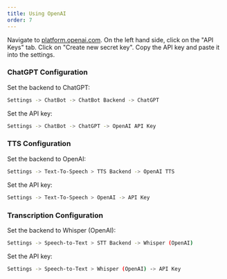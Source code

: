 ```yaml
---
title: Using OpenAI
order: 7
---
```


Navigate to [platform.openai.com](https://platform.openai.com/). On the left hand side, click on the "API Keys" tab. Click on "Create new secret key". Copy the API key and paste it into the settings.

### ChatGPT Configuration

Set the backend to ChatGPT:

```bash
Settings -> ChatBot -> ChatBot Backend -> ChatGPT
```

Set the API key:

```bash
Settings -> ChatBot -> ChatGPT -> OpenAI API Key
```

### TTS Configuration

Set the backend to OpenAI:

```bash
Settings -> Text-To-Speech > TTS Backend -> OpenAI TTS
```

Set the API key:

```bash
Settings -> Text-To-Speech > OpenAI -> API Key
```

### Transcription Configuration

Set the backend to Whisper (OpenAI):

```bash
Settings -> Speech-to-Text > STT Backend -> Whisper (OpenAI)
```

Set the API key:

```bash
Settings -> Speech-to-Text > Whisper (OpenAI) -> API Key
```
